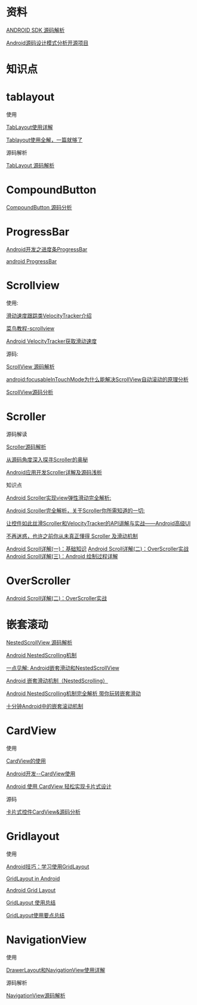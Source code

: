 # 资料

[ANDROID SDK 源码解析](https://github.com/LittleFriendsGroup/AndroidSdkSourceAnalysis)

[Android源码设计模式分析开源项目](https://www.runoob.com/cplusplus/cpp-basic-input-output.html)

# 知识点

# tablayout

使用

 [TabLayout使用详解](https://www.jianshu.com/p/7f79b08f5afa) 
 
 [Tablayout使用全解，一篇就够了](https://www.jianshu.com/p/fde38f367019)
 
源码解析 

[TabLayout 源码解析](https://github.com/Aspsine/AndroidSdkSourceAnalysis/blob/master/article/TabLayout%E6%BA%90%E7%A0%81%E8%A7%A3%E6%9E%90.md)

# CompoundButton 

 [CompoundButton 源码分析](https://github.com/Tikitoo/AndroidSdkSourceAnalysis/blob/master/article/CompoundButton%E6%BA%90%E7%A0%81%E5%88%86%E6%9E%90.md) 
 
# ProgressBar

[Android开发之进度条ProgressBar](https://www.jianshu.com/p/8f3db94d7efe)

[android ProgressBar](https://www.jianshu.com/p/63af8ea97aae)

# Scrollview

使用:

[滑动速度跟踪类VelocityTracker介绍](http://www.jcodecraeer.com/a/anzhuokaifa/androidkaifa/2012/1117/574.html)

[菜鸟教程-scrollview](http://www.runoob.com/w3cnote/android-tutorial-scrollview.html)

[Android VelocityTracker获取滑动速度](https://www.jianshu.com/p/e77704b59379)

源码:

[ScrollView 源码解析](https://github.com/Skykai521/AndroidSdkSourceAnalysis/blob/master/article/ScrollView%E6%BA%90%E7%A0%81%E5%88%86%E6%9E%90.md)

[android:focusableInTouchMode为什么能解决ScrollView自动滚动的原理分析](https://segmentfault.com/a/1190000011509975)

[ScrollView源码分析](https://www.jianshu.com/p/c3ed4253f87e)

# Scroller

源码解读

[Scroller源码解析](https://github.com/Skykai521/AndroidSdkSourceAnalysis/blob/master/article/Scroller%E6%BA%90%E7%A0%81%E5%88%86%E6%9E%90.md "Scroller源码解读")

[从源码角度深入探寻Scroller的奥秘](https://blog.csdn.net/IT_XF/article/details/83344780)

[Android应用开发Scroller详解及源码浅析](https://blog.csdn.net/yanbober/article/details/49904715)

知识点

[Android Scroller实现view弹性滑动完全解析:](https://www.jianshu.com/p/9419262a342a)

[Android Scroller完全解析，关于Scroller你所需知道的一切:](http://blog.csdn.net/guolin_blog/article/details/48719871)

[让控件如此丝滑Scroller和VelocityTracker的API讲解与实战——Android高级UI](https://juejin.im/post/5c7f4f0351882562ed516ab6)

[不再迷惑，也许之前你从未真正懂得 Scroller 及滑动机制](https://frank909.blog.csdn.net/article/details/73441698)

[Android Scroll详解(一)：基础知识](https://segmentfault.com/a/1190000004701959)
[Android Scroll详解(二)：OverScroller实战](https://segmentfault.com/a/1190000004890728)
[Android Scroll详解(三)：Android 绘制过程详解](https://segmentfault.com/a/1190000004982933)

# OverScroller

[Android Scroll详解(二)：OverScroller实战](https://blog.csdn.net/u012422440/article/details/51090459)

# 嵌套滚动

[NestedScrollView 源码解析](https://github.com/xmuSistone/boringArticles/blob/master/NestedScrollView.md)

[Android NestedScrolling机制](https://www.jianshu.com/p/aff5e82f0174)

[一点见解: Android嵌套滑动和NestedScrollView](https://www.jianshu.com/p/1806ed9737f6)

[Android 嵌套滑动机制（NestedScrolling）](https://segmentfault.com/a/1190000002873657)

[Android NestedScrolling机制完全解析 带你玩转嵌套滑动](https://blog.csdn.net/lmj623565791/article/details/52204039)

[十分钟Android中的嵌套滚动机制](https://www.jianshu.com/p/bc6d703e7ca9)

# CardView

使用

[CardView的使用](https://www.jianshu.com/p/b105019028b6)

[Android开发--CardView使用](https://blog.csdn.net/smbroe/article/details/45285687)

[Android 使用 CardView 轻松实现卡片式设计](https://juejin.im/post/585cb758da2f600065815a10)

源码

[卡片式控件CardView&源码分析](https://blog.csdn.net/weiwozhiyi/article/details/54806543)

# Gridlayout

使用

[Android技巧：学习使用GridLayout](http://toughcoder.net/blog/2015/11/25/android-tricks-introduct-to-gridlayout/)

[GridLayout in Android](https://developer.samsung.com/galaxy/others/gridlayout-in-android)

[Android Grid Layout](https://medium.com/google-developer-experts/android-grid-layout-1faf0df8d6f2)

[GridLayout 使用总结](https://www.jianshu.com/p/2488847f9013)

[GridLayout使用要点总结](https://www.jianshu.com/p/441d60be7d8a)

# NavigationView

使用

[DrawerLayout和NavigationView使用详解](https://www.jianshu.com/p/d2b1689a23bf)

源码解析

[NavigationView源码解析](https://github.com/hongyangAndroid/AndroidSdkSourceAnalysis/blob/master/article/NavigationView%E6%BA%90%E7%A0%81%E8%A7%A3%E6%9E%90.md)

